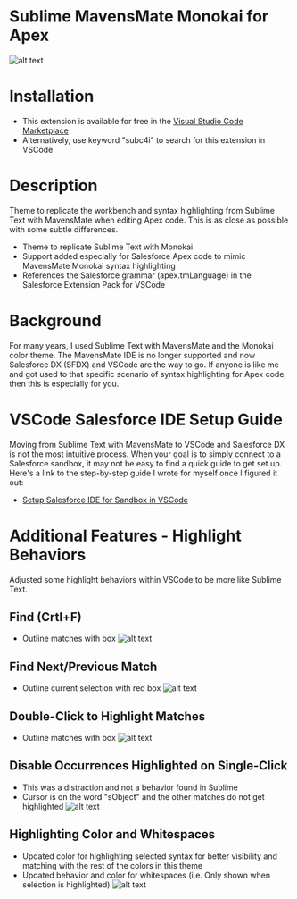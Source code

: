 # Sublime MavensMate Monokai for Apex

![alt text](/images/SampleCode.png "Sample Apex Code")

# Installation
- This extension is available for free in the [Visual Studio Code Marketplace](https://marketplace.visualstudio.com/items/SubC4i.sublime-mavensmate-monokai-apex)
- Alternatively, use keyword "subc4i" to search for this extension in VSCode

# Description
Theme to replicate the workbench and syntax highlighting from Sublime Text with MavensMate when editing Apex code.  This is as close as possible with some subtle differences.  
- Theme to replicate Sublime Text with Monokai
- Support added especially for Salesforce Apex code to mimic MavensMate Monokai syntax highlighting
- References the Salesforce grammar (apex.tmLanguage) in the Salesforce Extension Pack for VSCode

# Background
For many years, I used Sublime Text with MavensMate and the Monokai color theme.  The MavensMate IDE is no longer supported and now Salesforce DX (SFDX) and VSCode are the way to go.  If anyone is like me and got used to that specific scenario of syntax highlighting for Apex code, then this is especially for you.

# VSCode Salesforce IDE Setup Guide
Moving from Sublime Text with MavensMate to VSCode and Salesforce DX is not the most intuitive process.  When your goal is to simply connect to a Salesforce sandbox, it may not be easy to find a quick guide to get set up.  Here's a link to the step-by-step guide I wrote for myself once I figured it out:
- [Setup Salesforce IDE for Sandbox in VSCode](/guide/Setup-Salesforce-IDE-for-Sandbox-in-VSCode.md)

# Additional Features - Highlight Behaviors
Adjusted some highlight behaviors within VSCode to be more like Sublime Text.

## Find (Crtl+F)
- Outline matches with box
![alt text](/images/Find.png "Ctrl+F")

## Find Next/Previous Match
- Outline current selection with red box
![alt text](/images/Find-CurrentSelection.png "Find Next/Previous Match")

## Double-Click to Highlight Matches
- Outline matches with box
![alt text](/images/Highlight-DoubleClick.png "Double-Click to highlight matches")

## Disable Occurrences Highlighted on Single-Click
- This was a distraction and not a behavior found in Sublime
- Cursor is on the word "sObject" and the other matches do not get highlighted
![alt text](/images/Highlight-Occurrences-Disabled.png "Disable Occurrences Highlighted on Single-Click")

## Highlighting Color and Whitespaces
- Updated color for highlighting selected syntax for better visibility and matching with the rest of the colors in this theme
- Updated behavior and color for whitespaces (i.e. Only shown when selection is highlighted)
![alt text](/images/Highlight-And-Whitespace-Colors.png "Ctrl+F")
